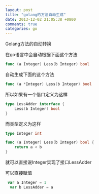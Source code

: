 ```yaml
---
layout: post
title: "golang的方法自动生成"
date: 2013-12-02 21:05:38 +0800
comments: true
categories: go
---
```

Golang方法的自动转换

在go语言中会自动根据下面这个方法  
``` go linenos:true
func (a Integer) Less(b Integer) bool
```  
自动生成下面的这个方法  
``` go linenos:true
func (a *Integer) Less(b Integer) bool
```  

所以如果有一个借口定义为这样  
``` go linenos:true 
type LessAdder interface {
	Less(b Integer) bool
}
```  

而类型定义为这样  
``` go linenos:true
type Integer int

func (a Integer) Less(b Integer) bool {
	return a < b
}
```
就可以直接说Integer实现了接口LessAdder

可以直接赋值  
``` go linenos:true
 var a Integer = 1
  var b LessAdder = a
```